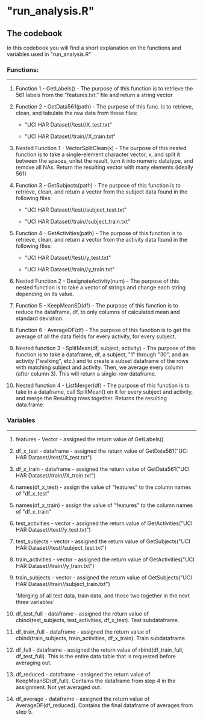 # "run_analysis.R"
The codebook
---
In this codebook you will find a short explanation on the functions and variables used in "run_analysis.R"

### Functions:
---

1. Function 1 - GetLabels() - The purpose of this function is to retrieve the 561 labels from the "features.txt." file and return a string vector

2. Function 2 - GetData561(path) - The purpose of this func. is to retrieve, clean, and tabulate the raw data from these files:

	* "UCI HAR Dataset//test//X_test.txt"

	* "UCI HAR Dataset//train//X_train.txt"

3. Nested Function 1 - VectorSplitClean(x) - The purpose of this nested function is to take a single-element character vector, x, and split it between the spaces, unlist the result, turn it into numeric datatype, and remove all NAs. Return the resulting vector with many elements (ideally 561)

4. Function 3 - GetSubjects(path) - The purpose of this function is to retrieve, clean, and return a vector from the subject data found in the following files:

	* "UCI HAR Dataset//test//subject_test.txt"

	* "UCI HAR Dataset//train//subject_train.txt"

5. Function 4 - GetActivities(path) - The purpose of this function is to retrieve, clean, and return a vector from the activity data found in the following files:

	* "UCI HAR Dataset//test//y_test.txt"

	* "UCI HAR Dataset//train//y_train.txt"
	
6. Nested Function 2 - DesignateActivity(num) - The purpose of this nested function is to take a vector of strings and change each string depending on its value.

7. Function 5 - KeepMeanSD(df) - The purpose of this function is to reduce the dataframe, df, to only columns of calculated mean and standard deviation.

8. Function 6 - AverageDF(df) - The purpose of this function is to get the average of all the data fields for every activity, for every subject.

9. Nested function 3 - SplitMean(df, subject, activity) - The purpose of this function is to take a dataframe, df, a subject, "1" through "30", and an activity ("walking", etc.) and to create a subset dataframe of the rows with matching subject and activity. Then, we average every column (after column 3). This will return a single-row dataframe.
	
10. Nested function 4 - ListMerger(df) - The purpose of this function is to take in a dataframe, call SplitMean() on it for every subject and activity, and merge the Resulting rows together. Returns the resulting data.frame.

### Variables
---

1. features - Vector - assigned the return value of GetLabels()

2. df_x_test - dataframe - assigned the return value of GetData561("UCI HAR Dataset//test//X_test.txt")

3. df_x_train - dataframe - assigned the return value of GetData561("UCI HAR Dataset//train//X_train.txt")

4. names(df_x_test) - assign the value of "features" to the column names of "df_x_test"

5. names(df_x_train) - assign the value of "features" to the column names of "df_x_train"

6. test_activities - vector - assigned the return value of GetActivities("UCI HAR Dataset//test//y_test.txt")

7. test_subjects - vector - assigned the return value of GetSubjects("UCI HAR Dataset//test//subject_test.txt")

8. train_activities - vector - assigned the return value of GetActivities("UCI HAR Dataset//train//y_train.txt")

9. train_subjects - vector - assigned the return value of GetSubjects("UCI HAR Dataset//train//subject_train.txt")

	'Merging of all test data, train data, and those two together in the next three variables`

10. df_test_full - dataframe - assigned the return value of cbind(test_subjects, test_activities, df_x_test). Test subdataframe.

11. df_train_full - dataframe - assigned the return value of cbind(train_subjects, train_activities, df_x_train). Train subdataframe.

12. df_full - dataframe - assigned the return value of rbind(df_train_full, df_test_full). This is the entire data table that is requested before averaging out.

13. df_reduced - dataframe - assigned the return value of KeepMeanSD(df_full). Contains the dataframe from step 4 in the assignment. Not yet averaged out.

14. df_average - dataframe - assigned the return value of AverageDF(df_reduced). Contains the final dataframe of averages from step 5.
